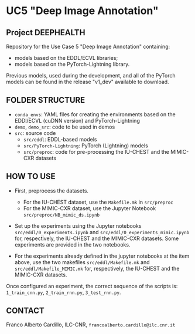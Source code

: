 
# UC5 "Deep Image Annotation"
## Project DEEPHEALTH

Repository for the Use Case 5 "Deep Image Annotation" containing:
- models based on the EDDL/ECVL libraries;
- models based on the PyTorch-Lightning library.

Previous models, used during the development, and all of the PyTorch models can be found in the release "v1_dev" available to download.

## FOLDER STRUCTURE

- `conda_envs`: YAML files for creating the environments based on the EDDl/ECVL (cuDNN version) and PyTorch-Lightning
- `demo`, `demo_src`: code to be used in demos
- `src`: source code
    - `src/eddl`: EDDL-based models
    - `src/PyTorch-Lightning`: PyTorch (Lightning) models
    - `src/preproc`: code for pre-processing the IU-CHEST and the MIMIC-CXR datasets

## HOW TO USE
- First, preprocess the datasets. 
    - For the IU-CHEST dataset, use the `Makefile.mk` in `src/preproc`
    - For the MIMIC-CXR dataset, use the Jupyter Notebook `src/preproc/NB_mimic_ds.ipynb`

- Set up the experiments using the Jupyter notebooks `src/eddl/0_experiments.ipynb` and `src/eddl/0_experiments_mimic.ipynb` for, respectively, the IU-CHEST and the MIMIC-CXR datasets. Some experiments are provided in the two notebooks.

- For the experiments already defined in the jupyter notebooks at the item above, use the two makefiles `src/eddl/Makefile.mk` and `src/eddl/Makefile_MIMIC.mk` for, respectively, the IU-CHEST and the MIMIC-CXR datasets.

Once configured an experiment, the correct sequence of the scripts is: `1_train_cnn.py`, `2_train_rnn.py`, `3_test_rnn.py`. 


## CONTACT
Franco Alberto Cardillo, ILC-CNR, `francoalberto.cardillo@ilc.cnr.it`